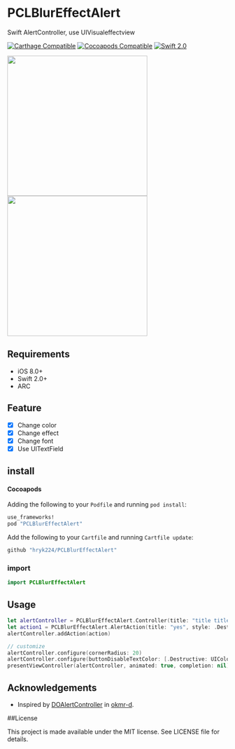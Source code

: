 # PCLBlurEffectAlert

Swift AlertController, use UIVisualeffectview

[![Carthage Compatible](https://img.shields.io/badge/Carthage-compatible-4BC51D.svg?style=flat)](https://github.com/Carthage/Carthage)
[![Cocoapods Compatible](http://img.shields.io/cocoapods/v/PCLBlurEffectAlert.svg?style=flat)](http://cocoadocs.org/docsets/PCLBlurEffectAlert)
[![Swift 2.0](https://img.shields.io/badge/Swift-2.0-orange.svg?style=flat)](https://developer.apple.com/swift/)


<img src="https://raw.githubusercontent.com/wiki/hryk224/PCLBlurEffectAlert/images/sample1.gif" width="320" > <img src="https://raw.githubusercontent.com/wiki/hryk224/PCLBlurEffectAlert/images/sample2.gif" width="320" >

## Requirements
- iOS 8.0+
- Swift 2.0+
- ARC

## Feature
- [x] Change color
- [x] Change effect
- [x] Change font
- [x] Use UITextField

## install

#### Cocoapods

Adding the following to your `Podfile` and running `pod install`:

```Ruby
use_frameworks!
pod "PCLBlurEffectAlert"
```

<!--#### Carthage-->

Add the following to your `Cartfile` and running `Cartfile update`:

```Ruby
github "hryk224/PCLBlurEffectAlert"
```

### import

```Swift
import PCLBlurEffectAlert
```

## Usage

```Swift
let alertController = PCLBlurEffectAlert.Controller(title: "title title title title title title title", message: nil, style: .Alert)
let action1 = PCLBlurEffectAlert.AlertAction(title: "yes", style: .Destructive, handler: { action in  print("yes") })
alertController.addAction(action)

// customize
alertController.configure(cornerRadius: 20)
alertController.configure(buttonDisableTextColor: [.Destructive: UIColor.redColor()])
presentViewController(alertController, animated: true, completion: nil)
```

## Acknowledgements

* Inspired by [DOAlertController](https://github.com/okmr-d/DOAlertController) in [okmr-d](https://github.com/okmr-d).

##License

This project is made available under the MIT license. See LICENSE file for details.
